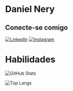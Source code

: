 # Daniel Nery
## Conecte-se comigo
[![LinkedIn](https://img.shields.io/badge/LinkedIn-0077B5?style=for-the-badge&logo=linkedin&logoColor=white)](https://www.linkedin.com/in/daniel-nery-3aaa56180/)
[![Instagram](https://img.shields.io/badge/-Instagram-%23E4405F?style=for-the-badge&logo=instagram&logoColor=white)](https://www.instagram.com/_danielnery/)
# Habilidades

![GitHub Stats](https://github-readme-stats.vercel.app/api?username=danielnerys&theme=transparent&bg_color=000&border_color=30A3DC&show_icons=true&icon_color=30A3DC&title_color=E94D5F&text_color=FFF)

![Top Langs](https://github-readme-stats-git-masterrstaa-rickstaa.vercel.app/api/top-langs/?username=danielnerys&bg_color=000&border_color=30A3DC&title_color=E94D5F&text_color=FFF)